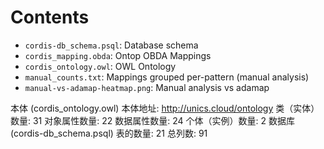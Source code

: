 Contents
===

- `cordis-db_schema.psql`: Database schema
- `cordis_mapping.obda`: Ontop OBDA Mappings
- `cordis_ontology.owl`: OWL Ontology
- `manual_counts.txt`: Mappings grouped per-pattern (manual analysis)
- `manual-vs-adamap-heatmap.png`: Manual analysis vs adamap

本体 (cordis_ontology.owl)
本体地址: http://unics.cloud/ontology
类（实体）数量: 31
对象属性数量: 22
数据属性数量: 24
个体（实例）数量: 2
数据库 (cordis-db_schema.psql)
表的数量: 21
总列数: 91